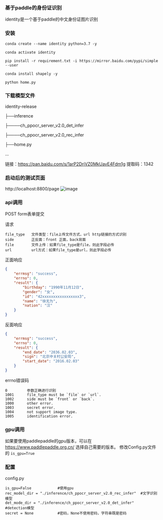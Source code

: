 ### 基于paddle的身份证识别
identity是一个基于paddle的中文身份证图片识别

### 安装
```shell script
conda create --name identity python=3.7 -y
```
```shell script
conda activate identity
```
```shell script
pip install -r requirement.txt -i https://mirror.baidu.com/pypi/simple --user
```
```shell script
conda install shapely -y
```
```shell script
python home.py
```

### 下载模型文件
identity-release

├──inference 

├────ch_ppocr_server_v2.0_det_infer

├────ch_ppocr_server_v2.0_rec_infer

├──home.py

...

链接：https://pan.baidu.com/s/1arP2DrjVZ0MkUavE4Fdm1g 
提取码：1342 

### 启动后的测试页面
http://localhost:8800/page
![image](https://github.com/xuwuwei/identity/blob/main/test_page.jpg)
### api调用
POST form表单提交

请求
```
file_type   文件类型：file上传文件方式，url http链接的方式识别
side        正反面：front 正面，back背面
file        文件上传：如果file_type是file，则此字段必传
url         url方式：如果file_type是url，则此字段必传
```
正面响应
```json
{
    "errmsg": "success",
    "errno": 0,
    "result": {
        "birthday": "1990年11月12日",
        "gender": "女",
        "id": "42xxxxxxxxxxxxxxxxx3",
        "name": "徐无为",
        "nation": "汉"
    }
}
```
反面响应
```json
{
    "errmsg": "success",
    "errno": 0,
    "result": {
        "end_date": "2036.02.03",
        "sign": "北京中关村公安局",
        "start_date": "2016.02.03"
    }
}
```

errno错误码
```
0         参数正确进行识别
1001      file_type must be `file` or `url`.
1002      side must be `front` or `back`.
1000      other error.
1003      secret error.
1004      not support image type.
1005      identification error.
```

### gpu调用
如果要使用paddlepaddle的gpu版本，可以在 https://www.paddlepaddle.org.cn/ 选择自己需要的版本。
修改Config.py文件的 `is_gpu=True`

### 配置
config.py
```
is_gpu=False            #使用gpu
rec_model_dir = "./inference/ch_ppocr_server_v2.0_rec_infer"  #文字识别模型
det_mode_dir = "./inference/ch_ppocr_server_v2.0_det_infer"   #detection模型
secret = None           #密码，None不使用密码，字符串既是密码
```
